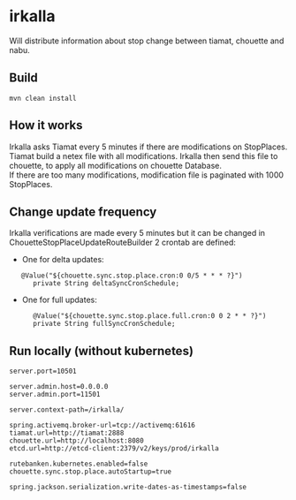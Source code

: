 # irkalla
Will distribute information about stop change between tiamat, chouette and nabu. 


## Build
`mvn clean install`

## How it works
Irkalla asks Tiamat every 5 minutes if there are modifications on StopPlaces. Tiamat build a netex file with all modifications. 
Irkalla then send this file to chouette, to apply all modifications on chouette Database.  
If there are too many modifications, modification file is paginated with 1000 StopPlaces.


## Change update frequency
Irkalla verifications are made every 5 minutes but it can be changed in ChouetteStopPlaceUpdateRouteBuilder
2 crontab are defined:
- One for delta updates:
```
   @Value("${chouette.sync.stop.place.cron:0 0/5 * * * ?}")
      private String deltaSyncCronSchedule;
```
- One for full updates:
```  
      @Value("${chouette.sync.stop.place.full.cron:0 0 2 * * ?}")
      private String fullSyncCronSchedule;
```


## Run locally (without kubernetes)

```
server.port=10501

server.admin.host=0.0.0.0
server.admin.port=11501

server.context-path=/irkalla/

spring.activemq.broker-url=tcp://activemq:61616
tiamat.url=http://tiamat:2888
chouette.url=http://localhost:8080
etcd.url=http://etcd-client:2379/v2/keys/prod/irkalla

rutebanken.kubernetes.enabled=false
chouette.sync.stop.place.autoStartup=true

spring.jackson.serialization.write-dates-as-timestamps=false